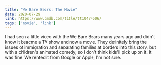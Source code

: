 ```yaml
---
title: "We Bare Bears: The Movie"
date: 2020-07-29
link: https://www.imdb.com/title/tt10474606/
tags: ['movie', 'link']
---
```


I had seen a little video with the We Bare Bears many years ago and didn't know it beacme a TV show
and now a movie. They definitely bring the issues of immigration and separating families at borders 
into this story, but with a children's animated comedy, so I don't think kids'll pick up on it. It 
was fine. We rented it from Google or Apple, I'm not sure.
